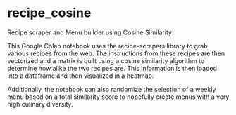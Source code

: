 # recipe_cosine
Recipe scraper and Menu builder using Cosine Similarity

This Google Colab notebook uses the recipe-scrapers library to grab various recipes from the web.
The instructions from these recipes are then vectorized and a matrix is built using a cosine similarity algorithm to determine
how alike the two recipes are.  This information is then loaded into a dataframe and then visualized in a heatmap.

Additionally, the notebook can also randomize the selection of a weekly menu based on a total similarity score to hopefully create menus 
with a very high culinary diversity.  
